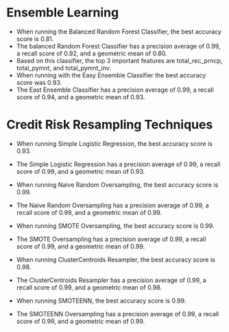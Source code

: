 # Ensemble Learning
- When running the Balanced Random Forest Classifier, the best accuracy score is 0.81.
- The balanced Random Forest Classifier has a precision average of 0.99, a recall score of 0.92, and a geometric mean of 0.80.
- Based on this classifier, the top 3 important features are total_rec_prncp, total_pymnt, and total_pymnt_inv.
- When running with the Easy Ensemble Classifier the best accuracy score was 0.93.
- The East Ensemble Classifier has a precision average of 0.99, a recall score of 0.94, and a geometric mean of 0.93.

# Credit Risk Resampling Techniques
- When running Simple Logistic Regression, the best accuracy score is 0.93.
- The Simple Logistic Regression has a precision average of 0.99, a recall score of 0.99, and a geometric mean of 0.93.

- When running Naive Random Oversampling, the best accuracy score is 0.99.
- The Naive Random Oversampling has a precision average of 0.99, a recall score of 0.99, and a geometric mean of 0.99.

- When running SMOTE Oversampling, the best accuracy score is 0.99.
- The SMOTE Oversampling has a precision average of 0.99, a recall score of 0.99, and a geometric mean of 0.99.

- When running ClusterCentroids Resampler, the best accuracy score is 0.98.
- The ClusterCentroids Resampler has a precision average of 0.99, a recall score of 0.99, and a geometric mean of 0.98.

- When running SMOTEENN, the best accuracy score is 0.99.
- The SMOTEENN Oversampling has a precision average of 0.99, a recall score of 0.99, and a geometric mean of 0.99.
